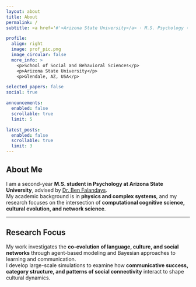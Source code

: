 ```yaml
---
layout: about
title: About
permalink: /
subtitle: <a href='#'>Arizona State University</a> · M.S. Psychology · Cognitive Science & Cultural Evolution

profile:
  align: right
  image: prof_pic.png
  image_circular: false
  more_info: >
    <p>School of Social and Behavioral Sciences</p>
    <p>Arizona State University</p>
    <p>Glendale, AZ, USA</p>

selected_papers: false
social: true

announcements:
  enabled: false
  scrollable: true
  limit: 5

latest_posts:
  enabled: false
  scrollable: true
  limit: 3
---
```


## About Me

I am a second-year **M.S. student in Psychology at Arizona State University**, advised by [Dr. Ben Falandays](https://jbfalandays.com/).  
My academic background is in **physics and complex systems**, and my research focuses on the intersection of **computational cognitive science, cultural evolution, and network science**.

---

## Research Focus

My work investigates the **co-evolution of language, culture, and social networks** through agent-based modeling and Bayesian approaches to learning and communication.  
I develop large-scale simulations to examine how **communicative success, category structure, and patterns of social connectivity** interact to shape cultural dynamics.

<!-- In addition to modeling, I work on multimodal data projects, including **social media analysis of wealth perception** and **network-based models of cultural specialization and alignment**.  
Broadly, my goal is to advance our understanding of how **communication processes and social structures jointly produce collective intelligence**. -->
